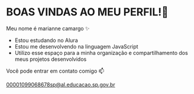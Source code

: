 # BOAS VINDAS AO MEU PERFIL!💜

Meu nome é marianne camargo ✨

- Estou estudando no Alura
- Estou me desenvolvendo na linguagem JavaScript
- Utilizo esse espaço para a minha organização e compartilhamento dos meus projetos desenvolvidos

Você pode entrar em contato comigo 📫


00001099068678sp@al.educacao.sp.gov.br 
